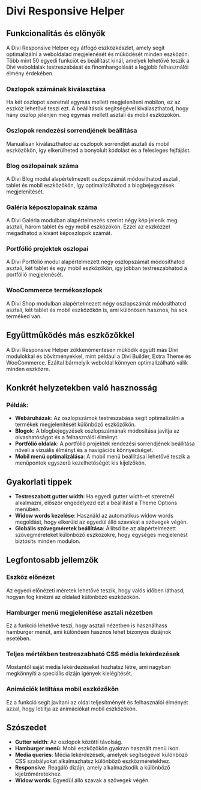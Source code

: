 # Divi Responsive Helper

## Funkcionalitás és előnyök

A Divi Responsive Helper egy átfogó eszközkészlet, amely segít optimalizálni a weboldalad megjelenését és működését minden eszközön. Több mint 50 egyedi funkciót és beállítást kínál, amelyek lehetővé teszik a Divi weboldalak testreszabását és finomhangolását a legjobb felhasználói élmény érdekében.

### Oszlopok számának kiválasztása

Ha két oszlopot szeretnél egymás mellett megjeleníteni mobilon, ez az eszköz lehetővé teszi ezt. A beállítások segítségével kiválaszthatod, hogy hány oszlop jelenjen meg egymás mellett asztali és mobil eszközökön.

### Oszlopok rendezési sorrendjének beállítása

Manuálisan kiválaszthatod az oszlopok sorrendjét asztali és mobil eszközökön, így elkerülheted a bonyolult kódolást és a felesleges fejfájást.

### Blog oszlopainak száma

A Divi Blog modul alapértelmezett oszlopszámát módosíthatod asztali, tablet és mobil eszközökön, így optimalizálhatod a blogbejegyzések megjelenítését.

### Galéria képoszlopainak száma

A Divi Galéria modulban alapértelmezés szerint négy kép jelenik meg asztali, három tablet és egy mobil eszközökön. Ezzel az eszközzel megadhatod a kívánt képoszlopok számát.

### Portfólió projektek oszlopai

A Divi Portfólió modul alapértelmezett négy oszlopszámát módosíthatod asztali, két tablet és egy mobil eszközökön, így jobban testreszabhatod a portfólió megjelenését.

### WooCommerce termékoszlopok

A Divi Shop modulban alapértelmezett négy oszlopszámát módosíthatod asztali, két tablet és mobil eszközökön is, ami különösen hasznos, ha sok terméked van.

## Együttműködés más eszközökkel

A Divi Responsive Helper zökkenőmentesen működik együtt más Divi modulokkal és bővítményekkel, mint például a Divi Builder, Extra Theme és WooCommerce. Ezáltal bármelyik weboldal könnyen optimalizálható válik minden eszközre.

## Konkrét helyzetekben való hasznosság

### Példák:

- **Webáruházak**: Az oszlopszámok testreszabása segít optimalizálni a termékek megjelenítését különböző eszközökön.
- **Blogok**: A blogbejegyzések oszlopszámának módosítása javítja az olvashatóságot és a felhasználói élményt.
- **Portfólió oldalak**: A portfólió projektek rendezési sorrendjének beállítása növeli a vizuális élményt és a navigációs könnyedséget.
- **Mobil menü optimalizálása**: A mobil menü beállításai lehetővé teszik a menüpontok egyszerű kezelhetőségét kis kijelzőkön.

## Gyakorlati tippek

- **Testreszabott gutter width**: Ha egyedi gutter width-et szeretnél alkalmazni, először engedélyezd ezt a beállítást a Theme Options menüben.
- **Widow words kezelése**: Használd az automatikus widow words megoldást, hogy elkerüld az egyedül álló szavakat a szövegek végén.
- **Globális szövegméretek beállítása**: Állítsd be az alapértelmezett szövegméreteket különböző eszközökre, hogy egységes megjelenést biztosíts minden modulon.

## Legfontosabb jellemzők

### Eszköz előnézet

Az egyedi előnézeti méretek lehetővé teszik, hogy valós időben láthasd, hogyan fog kinézni az oldalad különböző eszközökön.

### Hamburger menü megjelenítése asztali nézetben

Ez a funkció lehetővé teszi, hogy asztali nézetben is használhass hamburger menüt, ami különösen hasznos lehet bizonyos dizájnok esetében.

### Teljes mértékben testreszabható CSS média lekérdezések

Mostantól saját média lekérdezéseket hozhatsz létre, ami nagyban megkönnyíti a speciális dizájn igények kielégítését.

### Animációk letiltása mobil eszközökön

Ez a funkció segít javítani az oldal teljesítményét és felhasználói élményét azzal, hogy letiltja az animációkat mobil eszközökön.

## Szószedet

- **Gutter width**: Az oszlopok közötti távolság.
- **Hamburger menü**: Mobil eszközökön gyakran használt menü ikon.
- **Media queries**: Média lekérdezések, amelyek segítségével különböző CSS szabályokat alkalmazhatsz különböző eszközméretekhez.
- **Responsive**: Reagáló dizájn, amely alkalmazkodik a különböző kijelzőméretekhez.
- **Widow words**: Egyedül álló szavak a szövegek végén.